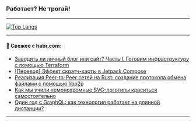 ### Работает? Не трогай!

---
<!--
#### 🛠️ Technical stack:

![Java](https://img.shields.io/badge/Java-informational?logo=Oracle&style=flat&logoColor=white&color=FF4500)
![Kotlin](https://img.shields.io/badge/Kotlin-informational?logo=Kotlin&style=flat&logoColor=white&color=774D97)
![TS](https://img.shields.io/badge/TypeScript-informational?logo=typeScript&style=flat&logoColor=black&color=017acc)
![Python](https://img.shields.io/badge/Python-informational?logo=Python&style=flat&logoColor=black&color=ffdd54) <br>
![Spring](https://img.shields.io/badge/Spring-informational?logo=Spring&style=flat&logoColor=white&color=6DB33F) 
![SpringBoot](https://img.shields.io/badge/SpringBoot-informational?logo=SpringBoot&style=flat&logoColor=white&color=6DB33F)
![Nest](https://img.shields.io/badge/NestJS-informational?logo=NestJS&style=flat&logoColor=white&color=E0234E) 
![NodeJS](https://img.shields.io/badge/NodeJS-informational?logo=node.js&style=flat&logoColor=white&color=70A760)<br>
![PostgreSQL](https://img.shields.io/badge/PostgreSQL-informational?logo=PostgreSQL&style=flat&logoColor=white&color=DAA520)
![MongoDB](https://img.shields.io/badge/MongoDB-informational?logo=MongoDB&style=flat&logoColor=white&color=870000)
![Apache](https://img.shields.io/badge/Apache-informational?logo=apache&style=flat&logoColor=white&color=f74e28)

___ 
-->

<!--- #### 🛠️ : --->

[![Top Langs](https://github-readme-stats-82jvfl3w3-advtsettinggmailcoms-projects.vercel.app/api/top-langs/?username=zloylis&langs_count=10&hide_title=true&title_color=e6edf3&size_weight=0.5&count_weight=0.5&layout=compact&hide_progress=true&hide_border=true&theme=dracula)](https://github.com/zloylis)

<!---


####  :octocat:&nbsp;&nbsp; Статистика:

![GitHub stats](https://github-readme-stats-u2qms2cxw-advtsettinggmailcoms-projects.vercel.app/api?username=zloylis&show_icons=true&hide_border=true&theme=dracula&title_color=e6edf3&include_all_commits=true&count_private=true&hide_rank=false&hide_title=true&rank_icon=github)
-->
---

#### 💬 Свежее с habr.com:

<!-- BLOG-POST-LIST:START -->
- [Заводить ли личный блог или сайт? Часть I. Готовим инфраструктуру c помощью Terraform](https://habr.com/ru/articles/870366/?utm_source=habrahabr&utm_medium=rss&utm_campaign=870366)
- [[Перевод] Эффект скрэтч-карты в Jetpack Compose](https://habr.com/ru/articles/866426/?utm_source=habrahabr&utm_medium=rss&utm_campaign=866426)
- [Реализация Peer-to-Peer сетей на Rust: создание протокола обмена файлами с помощью libp2p](https://habr.com/ru/companies/otus/articles/868512/?utm_source=habrahabr&utm_medium=rss&utm_campaign=868512)
- [Как мы учили немонохромные SVG-логотипы краситься самостоятельно](https://habr.com/ru/companies/tochka/articles/865078/?utm_source=habrahabr&utm_medium=rss&utm_campaign=865078)
- [Один год с GraphQL: как технология работает на длинной дистанции?](https://habr.com/ru/companies/sravni/articles/870030/?utm_source=habrahabr&utm_medium=rss&utm_campaign=870030)
<!-- BLOG-POST-LIST:END -->

---
